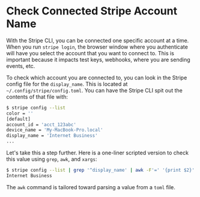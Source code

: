 # Check Connected Stripe Account Name

With the Stripe CLI, you can be connected one specific account at a time. When
you run `stripe login`, the browser window where you authenticate will have you
select the account that you want to connect to. This is important because it
impacts test keys, webhooks, where you are sending events, etc.

To check which account you are connected to, you can look in the Stripe config
file for the `display_name`. This is located at `~/.config/stripe/config.toml`.
You can have the Stripe CLI spit out the contents of that file with:

```bash
$ stripe config --list
color = ''
[default]
account_id = 'acct_123abc'
device_name = 'My-MacBook-Pro.local'
display_name = 'Internet Business'
...
```

Let's take this a step further. Here is a one-liner scripted version to check
this value using `grep`, `awk`, and `xargs`:

```bash
$ stripe config --list | grep '^display_name' | awk -F'=' '{print $2}' | xargs
Internet Business
```

The `awk` command is tailored toward parsing a value from a `toml` file.

